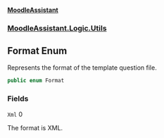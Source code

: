 #### [MoodleAssistant](index.md 'index')
### [MoodleAssistant.Logic.Utils](MoodleAssistant.Logic.Utils.md 'MoodleAssistant.Logic.Utils')

## Format Enum

Represents the format of the template question file.

```csharp
public enum Format
```
### Fields

<a name='MoodleAssistant.Logic.Utils.Format.Xml'></a>

`Xml` 0

The format is XML.
